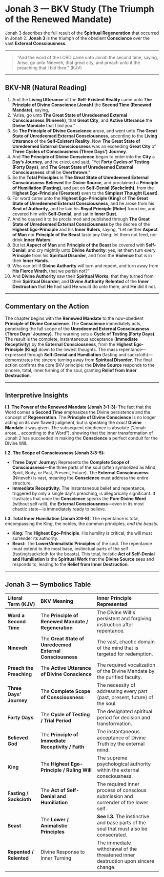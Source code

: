 
# Jonah 3 — BKV Study (The Triumph of the Renewed Mandate)

Jonah 3 describes the full result of the **Spiritual Regeneration** that occurred in Jonah 2. **Jonah 3** is the triumph of the obedient **Conscience** over the vast **External Consciousness**.

---

> "And the word of the LORD came unto Jonah the second time, saying, Arise, go unto Nineveh, that great city, and preach unto it the preaching that I bid thee." (KJV)

---

## BKV-NR (Natural Reading)

1. And the **Living Utterance** of the **Self-Existent Reality** came unto **The Principle of Divine Conscience (Jonah)** the **Second Time (Renewed Mandate)**, saying,
2. “Arise, go unto **The Great State of Unredeemed External Consciousness (Nineveh)**, that **Great City**, and **Active Utterance** the **Divine Mandate** that I bid you.”
3. So **The Principle of Divine Conscience** arose, and went unto **The Great State of Unredeemed External Consciousness**, according to the **Living Utterance** of the **Self-Existent Reality**. Now **The Great State of Unredeemed External Consciousness** was an exceeding **Great City** of **Three Cycles of Consciousness (Three Days’) Journey**.
4. And **The Principle of Divine Conscience** began to enter into the **City** a **Day’s Journey**, and he cried, and said, “Yet **Forty Cycles of Testing (Forty Days)**, and **The Great State of Unredeemed External Consciousness** shall be **Overthrown**.”
5. So the **Total Principles** in **The Great State of Unredeemed External Consciousness** **Believed** the **Divine Source**, and proclaimed a **Principle of Humiliation (Fasting)**, and put on **Self-Denial (Sackcloth)**, from the **Highest Ego-Principle (Greatest)** even to the **Simplest Thought (Least)**.
6. For word came unto the **Highest Ego-Principle (King)** of **The Great State of Unredeemed External Consciousness**, and he arose from his **Seat of Authority**, and he laid his **Royal Principle (Robe)** from him, and covered him with **Self-Denial**, and sat in **Inner Dust**.
7. And he caused it to be proclaimed and published through **The Great State of Unredeemed External Consciousness** by the decree of the **Highest Ego-Principle** and his **Inner Rulers**, saying, “Let neither **Aspect of Man** nor **Principle of the Beast** taste any thing: let them not feed, nor drink **Inner Waters**:
8. But let **Aspect of Man** and **Principle of the Beast** be covered with **Self-Denial**, and cry mightily unto **Divine Authority**: yes, let them turn every **Principle** from his **Spiritual Disorder**, and from the **Violence** that is in their **Inner Hands**.
9. Who can tell if **Divine Authority** will turn and repent, and turn away from **His Fierce Wrath**, that we perish not?”
10. And **Divine Authority** saw their **Spiritual Works**, that they turned from their **Spiritual Disorder**; and **Divine Authority** **Relented** of the **Inner Destruction** that **He** had said **He** would do unto them; and **He** did it not.

---

## Commentary on the Action

The chapter begins with the **Renewed Mandate** to the now-obedient **Principle of Divine Conscience**. The **Conscience** immediately acts, penetrating the full scope of the **Unredeemed External Consciousness (Three Days' Journey)**. The warning sets a **Cycle of Testing (Forty Days)**. The result is the complete, instantaneous acceptance (**Immediate Receptivity**) by the **External Consciousness**, from the **Highest Ego-Principle (King)** down to the lowest thoughts. The mass repentance—expressed through **Self-Denial and Humiliation** (fasting and sackcloth)—demonstrates the sincere turning away from **Spiritual Disorder**. The final action confirms the core BKV principle: the **Divine Source** responds to the sincere, total, inner turning of the soul, granting **Relief from Inner Destruction**.

---

## Interpretive Insights

**I.1. The Power of the Renewed Mandate (Jonah 3:1-3):** The fact that the Word comes a **Second Time** emphasizes the Divine persistence and the concept of **Regeneration**. The **Principle of Divine Conscience** is no longer acting on its own flawed judgment, but is speaking the *exact* **Divine Mandate** it was given. The subsequent obedience is absolute ("Jonah arose... according to the Word"), showing that the inner transformation of Jonah 2 has succeeded in making the **Conscience** a perfect conduit for the Divine Will.

**I.2. The Scope of Consciousness (Jonah 3:3-5):**
* **Three Days’ Journey:** Represents the **Complete Scope of Consciousness**—the three parts of the soul (often symbolized as Mind, Spirit, Body, or Past, Present, Future). The **External Consciousness** (Nineveh) is vast, meaning the **Conscience** must address the entire structure.
* **Immediate Receptivity:** The instantaneous belief and repentance, triggered by only a single day's preaching, is allegorically significant. It illustrates that once the **Conscience** speaks the **Pure Divine Word** (without self-will), the **External Consciousness**—even in its most chaotic state—is immediately ready to believe.

**I.3. Total Inner Humiliation (Jonah 3:6-8):** The repentance is total, encompassing the King, the nobles, the common principles, *and the beasts*.
* **King:** The **Highest Ego-Principle**. His humility is critical; the will must surrender its authority.
* **Beast:** The **Lower/Animalistic Principles** of the soul. The repentance must extend to the most base, instinctual parts of the self (fasting/sackcloth for the beasts).
This total, holistic **Act of Self-Denial and Humiliation** is the **Spiritual Work** that the **Divine Source** sees and responds to, leading to the **Relief from Inner Destruction**.

---

## Jonah 3 — Symbolics Table

| Literal Term (KJV) | BKV Meaning | Inner Principle Represented |
| :--- | :--- | :--- |
| **Word a Second Time** | The **Principle of Renewed Mandate / Regeneration** | The Divine Will's persistent and forgiving instruction after repentance. |
| **Nineveh** | The **Great State of Unredeemed External Consciousness** | The vast, chaotic domain of the mind that is targeted for redemption. |
| **Preach the Preaching** | The **Active Utterance of Divine Conscience** | The required vocalization of the Divine Mandate by the purified faculty. |
| **Three Days’ Journey** | The **Complete Scope of Consciousness** | The necessity of addressing every part (past, present, future) of the soul. |
| **Forty Days** | The **Cycle of Testing / Trial Period** | The designated spiritual period for decision and transformation. |
| **Believed God** | The **Principle of Immediate Receptivity / Faith** | The instantaneous acceptance of Divine Truth by the external mind. |
| **King** | The **Highest Ego-Principle / Ruling Will** | The supreme psychological authority within the external consciousness. |
| **Fasting / Sackcloth** | The **Act of Self-Denial and Humiliation** | The required inner process of conscious submission and surrender of the lower self. |
| **Beast** | The **Lower / Animalistic Principles** | **See I.3.** The instinctive and base parts of the soul that must also be consecrated. |
| **Repented / Relented** | Divine Response to Inner Turning | The immediate withdrawal of the threatened inner destruction upon sincere change. |

















